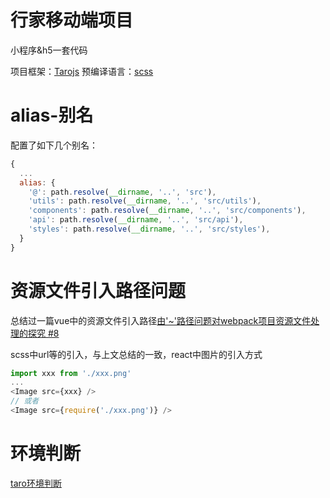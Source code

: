 # 行家移动端项目
小程序&h5一套代码

项目框架：[Tarojs](https://nervjs.github.io/taro/docs/README.html)
预编译语言：[scss](https://www.sass.hk/guide/)

# alias-别名
配置了如下几个别名：
```javascript
{
  ...
  alias: {
    '@': path.resolve(__dirname, '..', 'src'),
    'utils': path.resolve(__dirname, '..', 'src/utils'),
    'components': path.resolve(__dirname, '..', 'src/components'),
    'api': path.resolve(__dirname, '..', 'src/api'),
    'styles': path.resolve(__dirname, '..', 'src/styles'),
  }
}
```
# 资源文件引入路径问题
总结过一篇vue中的资源文件引入路径[由'~'路径问题对webpack项目资源文件处理的探究 #8](https://github.com/alowkeyguy/zgtBlog/issues/8)

scss中url等的引入，与上文总结的一致，react中图片的引入方式
```javascript
import xxx from './xxx.png'
...
<Image src={xxx} />
// 或者
<Image src={require('./xxx.png')} />
```
# 环境判断
[taro环境判断](https://nervjs.github.io/taro/docs/env.html)


